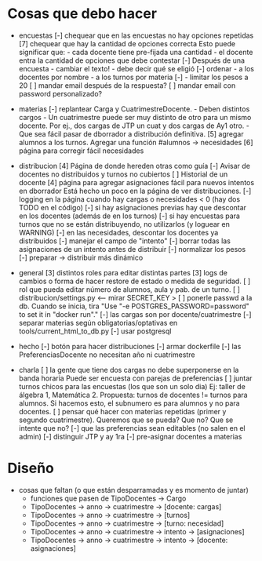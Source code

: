 Cosas que debo hacer
====================

* encuestas
    [-] chequear que en las encuestas no hay opciones repetidas
    [7] chequear que hay la cantidad de opciones correcta
        Esto puede significar que:
          - cada docente tiene pre-fijada una cantidad
          - el docente entra la cantidad de opciones que debe contestar
    [-] Después de una encuesta
        - cambiar el texto!
        - debe decir qué se eligió
    [-] ordenar
        - a los docentes por nombre
        - a los turnos por materia
    [-] - limitar los pesos a 20
    [ ] mandar email después de la respuesta?
    [ ] mandar email con password personalizado?

* materias
    [-] replantear Carga y CuatrimestreDocente.
        - Deben distintos cargos
        - Un cuatrimestre puede ser muy distinto de otro para un mismo docente.
          Por ej., dos cargas de JTP un cuat y dos cargas de Ay1 otro.
        - Que sea fácil pasar de dborrador a distribución definitiva.
    [5] agregar alumnos a los turnos. Agregar una función #alumnos -> necesidades
    [6] página para corregir fácil necesidades

* distribucion
    [4] Página de donde hereden otras como guía
    [-] Avisar de docentes no distribuidos y turnos no cubiertos
    [ ] Historial de un docente
    [4] página para agregar asignaciones fácil para nuevos intentos en dborrador
        Está hecho un poco en la página de ver distribuciones.
    [-] logging en la página cuando hay cargas o necesidades < 0 (hay dos TODO en el código)
    [-] si hay asignaciones previas hay que descontar en los docentes (además de en los turnos)
    [-] si hay encuestas para turnos que no se están distribuyendo, no utilizarlos (y loguear en WARNING)
    [-] en las necesidades, descontar los docentes ya distribuidos
    [-] manejar el campo de "intento"
    [-] borrar todas las asignaciones de un intento antes de distribuir
    [-] normalizar los pesos
    [-] preparar -> distribuir más dinámico

* general
    [3] distintos roles para editar distintas partes
    [3] logs de cambios o forma de hacer restore de estado o medida de seguridad.
    [ ] rol que pueda editar número de alumnos, aula y pab. de un turno.
    [ ] distribucion/settings.py <-- mirar SECRET_KEY >
    [ ] ponerle passwd a la db. Cuando se inicia, tira
        "Use "-e POSTGRES_PASSWORD=password" to set it in "docker run"."
    [-] las cargas son por docente/cuatrimestre
    [-] separar materias según obligatorias/optativas en tools/current_html_to_db.py
    [-] usar postgresql

* hecho
    [-] botón para hacer distribuciones
    [-] armar dockerfile
    [-] las PreferenciasDocente no necesitan año ni cuatrimestre

* charla
    [ ] la gente que tiene dos cargas no debe superponerse en la banda horaria
        Puede ser encuesta con parejas de preferencias
    [ ] juntar turnos chicos para las encuestas (los que son un solo dia)
        Ej: taller de álgebra 1, Matemática 2.
        Propuesta: turnos de docentes != turnos para alumnos.
                    Si hacemos esto, el subnumero es para alumnos y no para docentes.
    [ ] pensar qué hacer con materias repetidas (primer y segundo cuatrimestre). Queremos que se pueda? Que no? Que se intente que no?
    [-] que las preferencias sean editables (no salen en el admin)
    [-] distinguir JTP y ay 1ra
    [-] pre-asignar docentes a materias

Diseño
======
 * cosas que faltan (o que están desparramadas y es momento de juntar)
    - funciones que pasen de TipoDocentes -> Cargo
    - TipoDocentes -> anno -> cuatrimestre -> [docente: cargas]
    - TipoDocentes -> anno -> cuatrimestre -> [turnos]
    - TipoDocentes -> anno -> cuatrimestre -> [turno: necesidad]
    - TipoDocentes -> anno -> cuatrimestre -> intento -> [asignaciones]
    - TipoDocentes -> anno -> cuatrimestre -> intento -> [docente: asignaciones]

